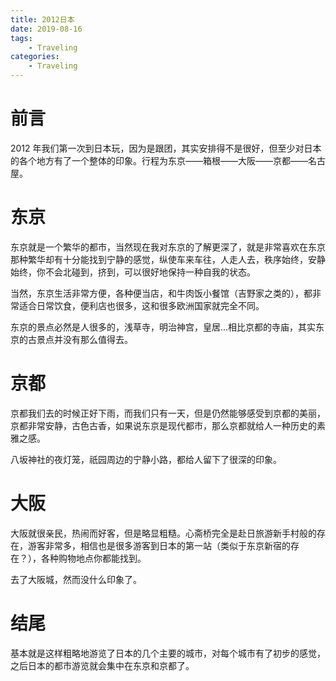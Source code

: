 ```yaml
---
title: 2012日本
date: 2019-08-16
tags:
    - Traveling
categories:
    - Traveling
---
```


# 前言

2012 年我们第一次到日本玩，因为是跟团，其实安排得不是很好，但至少对日本的各个地方有了一个整体的印象。行程为东京——箱根——大阪——京都——名古屋。

# 东京

东京就是一个繁华的都市，当然现在我对东京的了解更深了，就是非常喜欢在东京那种繁华却有十分能找到宁静的感觉，纵使车来车往，人走人去，秩序始终，安静始终，你不会北碰到，挤到，可以很好地保持一种自我的状态。

当然，东京生活非常方便，各种便当店，和牛肉饭小餐馆（吉野家之类的），都非常适合日常饮食，便利店也很多，这和很多欧洲国家就完全不同。

东京的景点必然是人很多的，浅草寺，明治神宫，皇居...相比京都的寺庙，其实东京的古景点并没有那么值得去。

# 京都

京都我们去的时候正好下雨，而我们只有一天，但是仍然能够感受到京都的美丽，京都非常安静，古色古香，如果说东京是现代都市，那么京都就给人一种历史的素雅之感。

八坂神社的夜灯笼，祇园周边的宁静小路，都给人留下了很深的印象。

# 大阪

大阪就很亲民，热闹而好客，但是略显粗糙。心斋桥完全是赴日旅游新手村般的存在，游客非常多，相信也是很多游客到日本的第一站（类似于东京新宿的存在？），各种购物地点你都能找到。

去了大阪城，然而没什么印象了。

# 结尾

基本就是这样粗略地游览了日本的几个主要的城市，对每个城市有了初步的感觉，之后日本的都市游览就会集中在东京和京都了。
